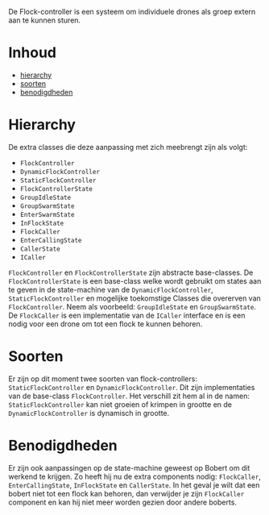 De Flock-controller is een systeem om individuele drones als groep extern aan te kunnen sturen.

# Inhoud
 - [hierarchy](#Hierarchy)
 - [soorten](#Soorten)
 - [benodigdheden](#Benodigdheden)

# Hierarchy
De extra classes die deze aanpassing met zich meebrengt zijn als volgt:
 - `FlockController`
 - `DynamicFlockController`
 - `StaticFlockController`
 - `FlockControllerState`
 - `GroupIdleState`
 - `GroupSwarmState`
 - `EnterSwarmState`
 - `InFlockState`
 - `FlockCaller`
 - `EnterCallingState`
 - `CallerState`
 - `ICaller`

`FlockController` en `FlockControllerState` zijn abstracte base-classes.
De `FlockControllerState` is een base-class welke wordt gebruikt om states aan te geven in de state-machine van de `DynamicFlockController`, `StaticFlockController` en mogelijke toekomstige Classes die overerven van `FlockController`.
Neem als voorbeeld: `GroupIdleState` en `GroupSwarmState`.  
De `FlockCaller` is een implementatie van de `ICaller` interface en is een nodig voor een drone om tot een flock te
kunnen behoren.

# Soorten
Er zijn op dit moment twee soorten van flock-controllers: `StaticFlockController` en `DynamicFlockController`. Dit zijn
implementaties van de base-class `FlockController`. Het verschill zit hem al in de namen: `StaticFlockController` kan niet groeien of krimpen in grootte en de `DynamicFlockController` is dynamisch in grootte.

# Benodigdheden
Er zijn ook aanpassingen op de state-machine geweest op Bobert om dit werkend te krijgen. Zo heeft hij nu de extra components nodig: `FlockCaller`, `EnterCallingState`, `InFlockState` en `CallerState`. In het geval je wilt dat een bobert niet tot een flock kan behoren, dan verwijder je zijn `FlockCaller` component en kan hij niet meer worden gezien door andere boberts.